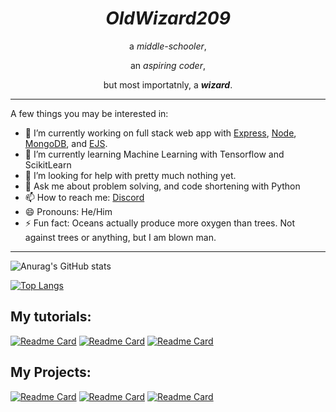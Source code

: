 <div align="center">
    <h1><em>OldWizard209</em></h1>
  <p>a <em>middle-schooler</em>,</p>
  <p>an <em>aspiring coder</em>,</p>
  <p>but most importatnly, a <strong><em>wizard</em></strong>.</p>
    <hr>
</div>

A few things you may be interested in:
- 🔭 I’m currently working on full stack web app with [Express](https://expressjs.com/), [Node](https://nodejs.org/en/), [MongoDB](https://www.mongodb.com/), and [EJS](https://ejs.co/).
- 🌱 I’m currently learning Machine Learning with Tensorflow and ScikitLearn
- 🤔 I’m looking for help with pretty much nothing yet.
- 💬 Ask me about problem solving, and code shortening with Python
- 📫 How to reach me: [Discord](https://discord.com/users/764730024984313867/)
- 😄 Pronouns: He/Him
- ⚡ Fun fact: Oceans actually produce more oxygen than trees. Not against trees or anything, but I am blown man.
<hr>


![Anurag's GitHub stats](https://github-readme-stats.vercel.app/api?username=OldWizard209&show_icons=true&theme=tokyonight)


[![Top Langs](https://github-readme-stats.vercel.app/api/top-langs/?username=OldWizard209&theme=tokyonight)](https://github.com/anuraghazra/github-readme-stats)

## My tutorials:
[![Readme Card](https://github-readme-stats.vercel.app/api/pin/?username=OldWizard209&repo=JS-Crash-Course&theme=tokyonight)](https://github.com/anuraghazra/github-readme-stats)
[![Readme Card](https://github-readme-stats.vercel.app/api/pin/?username=OldWizard209&repo=Machine-Learning-CrashCourse&theme=tokyonight)](https://github.com/anuraghazra/github-readme-stats)
[![Readme Card](https://github-readme-stats.vercel.app/api/pin/?username=OldWizard209&repo=Git-GitHub-and-Version-Control-Tutorial&theme=tokyonight)](https://github.com/anuraghazra/github-readme-stats)


## My Projects:
[![Readme Card](https://github-readme-stats.vercel.app/api/pin/?username=OldWizard209&repo=ToDoList&theme=tokyonight)](https://github.com/anuraghazra/github-readme-stats)
[![Readme Card](https://github-readme-stats.vercel.app/api/pin/?username=OldWizard209&repo=Weather-Forecast&theme=tokyonight)](https://github.com/anuraghazra/github-readme-stats)
[![Readme Card](https://github-readme-stats.vercel.app/api/pin/?username=OldWizard209&repo=Simon-Game&theme=tokyonight)](https://github.com/anuraghazra/github-readme-stats)




